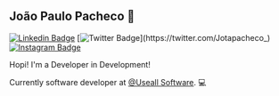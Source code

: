 ## João Paulo Pacheco :metal:

[![Linkedin Badge](https://img.shields.io/badge/-LinkedIn-blue?style=flat-square&logo=Linkedin&logoColor=white&link=https://www.linkedin.com/in/joaopaulopachecosilva/)](https://www.linkedin.com/in/joaopaulopachecosilva/)
[![Twitter Badge](https://img.shields.io/badge/-Twitter-1ca0f1?style=flat-square&labelColor=1ca0f1&logo=twitter&logoColor=white&link=https://twitter.com/Jotapacheco_)](https://twitter.com/Jotapacheco_)
[![Instagram Badge](https://img.shields.io/badge/-Instagram-E1306C?style=flat-square&labelColor=E1306C&logo=instagram&logoColor=white&link=https://instagram.com/joao_paulopacheco?igshid=17dfbygzxqx94)](https://instagram.com/joao_paulopacheco)

Hopi! I'm a Developer in Development!

Currently software developer at [@Useall Software](https://useall.com.br/). 💻





<!--
**Joao-Paulo-Pacheco/Joao-Paulo-Pacheco** is a ✨ _special_ ✨ repository because its `README.md` (this file) appears on your GitHub profile.

Here are some ideas to get you started:

- 🔭 I’m currently working on ...
- 🌱 I’m currently learning ...
- 👯 I’m looking to collaborate on ...
- 🤔 I’m looking for help with ...
- 💬 Ask me about ...
- 📫 How to reach me: ...
- 😄 Pronouns: ...
- ⚡ Fun fact: ...
-->

